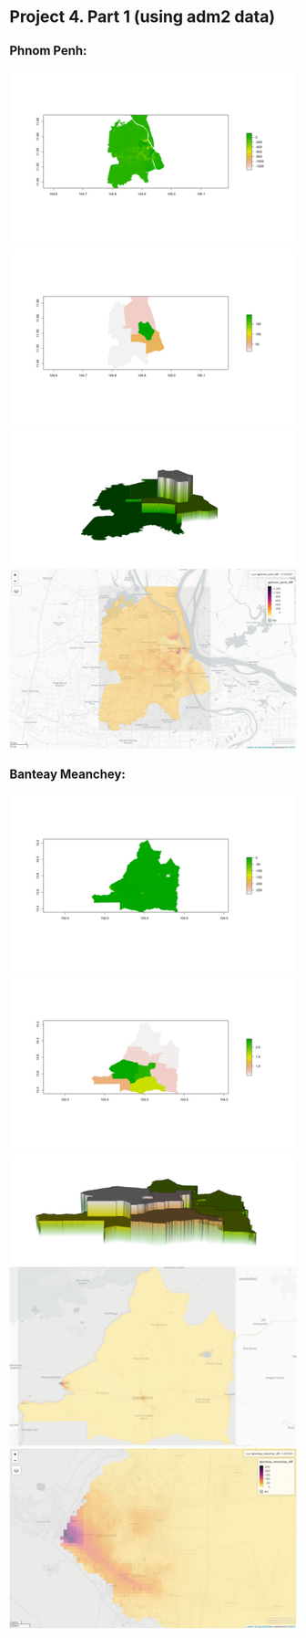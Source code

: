 # Project 4. Part 1 (using adm2 data)

## Phnom Penh:
![](https://raw.githubusercontent.com/dloumeau/data100repository/main/Screen%20Shot%202021-04-16%20at%209.00.10%20PM.png)
![](https://raw.githubusercontent.com/dloumeau/data100repository/main/Screen%20Shot%202021-04-16%20at%209.00.52%20PM.png)
![](https://raw.githubusercontent.com/dloumeau/data100repository/main/Screen%20Shot%202021-04-16%20at%209.01.39%20PM.png)
![](https://raw.githubusercontent.com/dloumeau/data100repository/main/Screen%20Shot%202021-04-16%20at%209.02.27%20PM.png)

## Banteay Meanchey:
![](https://raw.githubusercontent.com/dloumeau/data100repository/main/Screen%20Shot%202021-04-16%20at%209.24.55%20PM.png)
![](https://raw.githubusercontent.com/dloumeau/data100repository/main/Screen%20Shot%202021-04-16%20at%209.26.26%20PM.png)
![](https://raw.githubusercontent.com/dloumeau/data100repository/main/Screen%20Shot%202021-04-16%20at%209.27.04%20PM.png)
![](https://raw.githubusercontent.com/dloumeau/data100repository/main/Screen%20Shot%202021-04-16%20at%209.27.52%20PM.png)
![](https://raw.githubusercontent.com/dloumeau/data100repository/main/Screen%20Shot%202021-04-16%20at%209.28.34%20PM.png)
